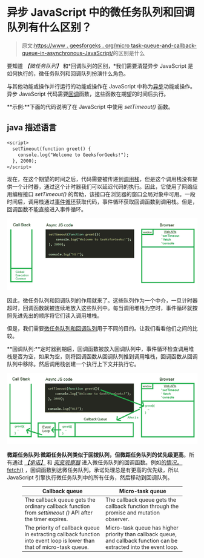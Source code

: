 # 异步 JavaScript 中的微任务队列和回调队列有什么区别？

> 原文:[https://www . geesforgeks . org/micro task-queue-and-callback-queue-in-asynchronous-JavaScript/](https://www.geeksforgeeks.org/what-is-the-difference-between-microtask-queue-and-callback-queue-in-asynchronous-javascript/)的区别是什么

要知道 *【微任务队列】* 和*回调队列的区别，*我们需要清楚异步 JavaScript 是如何执行的，微任务队列和回调队列扮演什么角色。

与其他功能或操作并行运行的功能或操作在 JavaScript 中称为[异步](https://www.geeksforgeeks.org/synchronous-and-asynchronous-in-javascript/)功能或操作。异步 JavaScript 代码需要[回调](https://www.geeksforgeeks.org/javascript-callbacks/)函数，这些函数在期望的时间后执行。

**示例:**下面的代码说明了在 JavaScript 中使用 *setTimeout()* 函数。

## java 描述语言

```
<script>
  setTimeout(function greet() {
    console.log("Welcome to GeeksforGeeks!");
  }, 2000);
</script>
```

现在，在这个期望的时间之后，代码需要被传递到[调用栈](https://www.geeksforgeeks.org/what-is-the-call-stack-in-javascript/)，但是这个调用栈没有提供一个计时器，通过这个计时器我们可以延迟代码的执行。因此，它使用了网络应用编程接口 *setTimeout()* 的帮助，该接口在浏览器的窗口全局对象中可用。一段时间后，调用栈通过[事件循环](https://www.geeksforgeeks.org/node-js-event-loop/)获取代码，事件循环获取回调函数到调用栈。但是，回调函数不能直接进入事件循环。

![](img/13908672ce5d47c14f01cd52aa677cd2.png)

因此，微任务队列和回调队列的作用就来了。这些队列作为一个中介，一旦计时器超时，回调函数就被连续地放入这些队列中。每当调用堆栈为空时，事件循环就按照先进先出的顺序将它们读入调用堆栈。

但是，我们需要[微任务队列和回调队列](https://www.geeksforgeeks.org/what-are-the-microtask-and-macrotask-within-an-event-loop-in-javascript/)用于不同的目的。让我们看看他们之间的比较。

**回调队列:**定时器到期后，回调函数被放入回调队列中，事件循环检查调用堆栈是否为空，如果为空，则将回调函数从回调队列推到调用堆栈，回调函数从回调队列中移除。然后调用栈创建一个执行上下文并执行它。

![](img/6b5e6f51a396b3f5d663838d4e31b470.png)

**微距任务队列:**微距任务队列类似于回拨队列，但微距任务队列的**优先级更高**。所有通过 [*【承诺】*](https://www.geeksforgeeks.org/javascript-promises/) 和 [*突变观察器*](https://developer.mozilla.org/en-US/docs/Web/API/MutationObserver) 进入微任务队列的回调函数。例如[的情况。fetch()](https://www.geeksforgeeks.org/javascript-fetch-method/) ，回调函数到达微任务队列。承诺处理总是有更高的优先级，所以 JavaScript 引擎执行微任务队列中的所有任务，然后移动到回调队列。

<figure class="table">

| **Callback queue** | **Micro-task queue** |
| --- | --- |
| The callback queue gets the ordinary callback function from *settimeout ()* API after the timer expires. | The callback queue gets the callback function through the promise and mutation observer. |
| The priority of callback queue in extracting callback function into event loop is lower than that of micro-task queue. | Micro-task queue has higher priority than callback queue, and callback function can be extracted into the event loop. |

</figure>